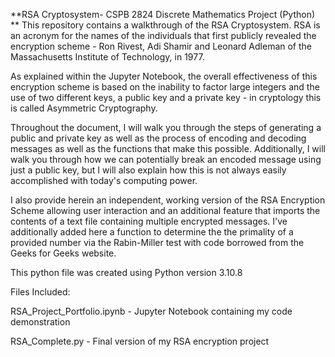 **RSA Cryptosystem- CSPB 2824 Discrete Mathematics Project (Python)
**
This repository contains a walkthrough of the RSA Cryptosystem. RSA is an acronym for the names of the individuals that first publicly revealed the encryption scheme - Ron Rivest, Adi Shamir and Leonard Adleman of the Massachusetts Institute of Technology, in 1977.

As explained within the Jupyter Notebook, the overall effectiveness of this encryption scheme is based on the inability to factor large integers and the use of two different keys, a public key and a private key - in cryptology this is called Asymmetric Cryptography.

Throughout the document, I will walk you through the steps of generating a public and private key as well as the process of encoding and decoding messages as well as the functions that make this possible. Additionally, I will walk you through how we can potentially break an encoded message using just a public key, but I will also explain how this is not always easily accomplished with today's computing power.

I also provide herein an independent, working version of the RSA Encryption Scheme allowing user interaction and an additional feature that imports the contents of a text file containing multiple encrypted messages. I've additionally added here a function to determine the the primality of a provided number via the Rabin-Miller test with code borrowed from the Geeks for Geeks website.

This python file was created using Python version 3.10.8

Files Included:

RSA_Project_Portfolio.ipynb - Jupyter Notebook containing my code demonstration

RSA_Complete.py - Final version of my RSA encryption project

